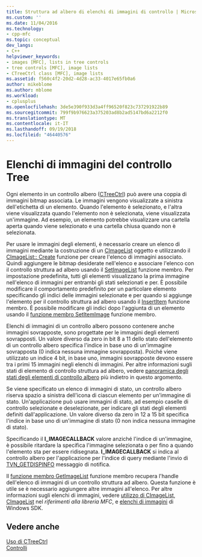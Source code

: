 ```yaml
---
title: Struttura ad albero di elenchi di immagini di controllo | Microsoft Docs
ms.custom: ''
ms.date: 11/04/2016
ms.technology:
- cpp-mfc
ms.topic: conceptual
dev_langs:
- C++
helpviewer_keywords:
- images [MFC], lists in tree controls
- tree controls [MFC], image lists
- CTreeCtrl class [MFC], image lists
ms.assetid: f560c4f2-20d2-4d28-ac33-4017e65fb0a6
author: mikeblome
ms.author: mblome
ms.workload:
- cplusplus
ms.openlocfilehash: 3de5e390f933d3a4ff96520f823c737291922b89
ms.sourcegitcommit: 799f9b976623a375203ad8b2ad5147bd6a2212f0
ms.translationtype: MT
ms.contentlocale: it-IT
ms.lasthandoff: 09/19/2018
ms.locfileid: "46440576"
---
```

# <a name="tree-control-image-lists"></a>Elenchi di immagini del controllo Tree

Ogni elemento in un controllo albero ([CTreeCtrl](../mfc/reference/ctreectrl-class.md)) può avere una coppia di immagini bitmap associata. Le immagini vengono visualizzate a sinistra dell'etichetta di un elemento. Quando l'elemento è selezionato, e l'altra viene visualizzata quando l'elemento non è selezionata, viene visualizzata un'immagine. Ad esempio, un elemento potrebbe visualizzare una cartella aperta quando viene selezionato e una cartella chiusa quando non è selezionata.

Per usare le immagini degli elementi, è necessario creare un elenco di immagini mediante la costruzione di un [CImageList](../mfc/reference/cimagelist-class.md) oggetto e utilizzando il [CImageList:: Create](../mfc/reference/cimagelist-class.md#create) funzione per creare l'elenco di immagini associato. Quindi aggiungere le bitmap desiderate nell'elenco e associare l'elenco con il controllo struttura ad albero usando il [SetImageList](../mfc/reference/ctreectrl-class.md#setimagelist) funzione membro. Per impostazione predefinita, tutti gli elementi visualizzano la prima immagine nell'elenco di immagini per entrambi gli stati selezionati e per. È possibile modificare il comportamento predefinito per un particolare elemento specificando gli indici delle immagini selezionate e per quando si aggiunge l'elemento per il controllo struttura ad albero usando il [InsertItem](../mfc/reference/ctreectrl-class.md#insertitem) funzione membro. È possibile modificare gli indici dopo l'aggiunta di un elemento usando il [funzione membro SetItemImage](../mfc/reference/ctreectrl-class.md#setitemimage) funzione membro.

Elenchi di immagini di un controllo albero possono contenere anche immagini sovrapposte, sono progettate per le immagini degli elementi sovrapposti. Un valore diverso da zero in bit 8 a 11 dello stato dell'elemento di un controllo albero specifica l'indice in base uno di un'immagine sovrapposta (0 indica nessuna immagine sovrapposta). Poiché viene utilizzato un indice 4 bit, in base uno, immagini sovrapposte devono essere tra i primi 15 immagini negli elenchi di immagini. Per altre informazioni sugli stati di elemento di controllo struttura ad albero, vedere [panoramica degli stati degli elementi di controllo albero](../mfc/tree-control-item-states-overview.md) più indietro in questo argomento.

Se viene specificato un elenco di immagini di stato, un controllo albero riserva spazio a sinistra dell'icona di ciascun elemento per un'immagine di stato. Un'applicazione può usare immagini di stato, ad esempio caselle di controllo selezionate e deselezionate, per indicare gli stati degli elementi definiti dall'applicazione. Un valore diverso da zero in 12 a 15 bit specifica l'indice in base uno di un'immagine di stato (0 non indica nessuna immagine di stato).

Specificando il **I_IMAGECALLBACK** valore anziché l'indice di un'immagine, è possibile ritardare la specifica l'immagine selezionata o per fino a quando l'elemento sta per essere ridisegnata. **I_IMAGECALLBACK** si indica al controllo albero per l'applicazione per l'indice di query mediante l'invio di [TVN_GETDISPINFO](/windows/desktop/Controls/tvn-getdispinfo) messaggio di notifica.

Il [funzione membro GetImageList](../mfc/reference/ctreectrl-class.md#getimagelist) funzione membro recupera l'handle dell'elenco di immagini di un controllo struttura ad albero. Questa funzione è utile se è necessario aggiungere altre immagini all'elenco. Per altre informazioni sugli elenchi di immagini, vedere [utilizzo di CImageList](../mfc/using-cimagelist.md), [CImageList](../mfc/reference/cimagelist-class.md) nel *riferimenti alla libreria MFC*, e [elenchi di immagini](https://msdn.microsoft.com/library/windows/desktop/bb761389) di Windows SDK.

## <a name="see-also"></a>Vedere anche

[Uso di CTreeCtrl](../mfc/using-ctreectrl.md)<br/>
[Controlli](../mfc/controls-mfc.md)

